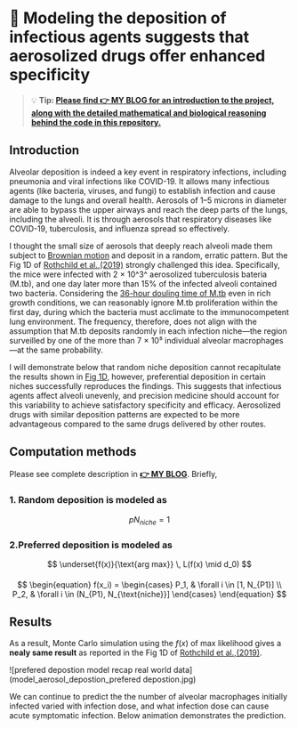 # 💨 Modeling the deposition of infectious agents suggests that aerosolized drugs offer enhanced specificity

> 💡 **Tip: [Please find **👉 MY BLOG** for an introduction to the project, along with the detailed mathematical and biological reasoning behind the code in this repository.](https://myhugoblog)**

## Introduction
Alveolar deposition is indeed a key event in respiratory infections, including pneumonia and viral infections like COVID-19. It allows many infectious agents (like bacteria, viruses, and fungi) to establish infection and cause damage to the lungs and overall health. Aerosols of 1–5 microns in diameter are able to bypass the upper airways and reach the deep parts of the lungs, including the alveoli. It is through aerosols that respiratory diseases like COVID-19, tuberculosis, and influenza spread so effectively.

I thought the small size of aerosols that deeply reach alveoli made them subject to [Brownian motion](https://en.wikipedia.org/wiki/Brownian_motion) and deposit in a random, erratic pattern. But the Fig 1D of [Rothchild et al.,(2019)](https://pmc.ncbi.nlm.nih.gov/articles/PMC6910245/) strongly challenged this idea. Specifically, the mice were infected with 2 × 10^3^ aerosolized tuberculosis bateria (M.tb), and one day later more than 15% of the infected alveoli contained two bacteria. Considering the [36-hour douling time of M.tb](https://pmc.ncbi.nlm.nih.gov/articles/PMC2779834/) even in rich growth conditions, we can reasonably ignore M.tb proliferation within the first day, during which the bacteria must acclimate to the immunocompetent lung environment. The frequency, therefore, does not align with the assumption that M.tb deposits randomly in each infection niche—the region surveilled by one of the more than 7 × 10⁵ individual alveolar macrophages—at the same probability.

I will demonstrate below that random niche deposition cannot recapitulate the results shown in [Fig 1D](https://pmc.ncbi.nlm.nih.gov/articles/PMC6910245/), however, preferential deposition in certain niches successfully reproduces the findings. This suggests that infectious agents affect alveoli unevenly, and precision medicine should account for this variability to achieve satisfactory specificity and efficacy. Aerosolized drugs with similar deposition patterns are expected to be more advantageous compared to the same drugs delivered by other routes. 

## Computation methods
Please see complete description in [**👉 MY BLOG**](https://myhugoblog). Briefly, 
### 1. Random deposition is modeled as
$$
p N_{niche} = 1
$$
### 2.Preferred deposition is modeled as
$$
\underset{f(x)}{\text{arg max}} \, L(f(x) \mid d_0)
$$
#### 
$$
\begin{equation}
f(x_i) =
\begin{cases} 
P_1, & \forall i \in [1, N_{P1}] \\
P_2, & \forall i \in (N_{P1}, N_{\text{niche}}]
\end{cases}
\end{equation}
$$

## Results

As a result, Monte Carlo simulation using the $f(x)$ of max likelihood gives a **nealy same result** as reported in the Fig 1D of [Rothchild et al.,(2019)](https://pmc.ncbi.nlm.nih.gov/articles/PMC6910245/).

![prefered depostion model recap real world data](model_aerosol_depostion_prefered depostion.jpg)

We can continue to predict the the number of alveolar macrophages initially infected varied with infection dose, and what infection dose can cause acute symptomatic infection. Below animation demonstrates the prediction.


